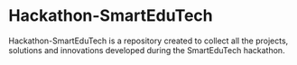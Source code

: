 # Hackathon-SmartEduTech
Hackathon-SmartEduTech is a repository created to collect all the projects, solutions and innovations developed during the SmartEduTech hackathon.
